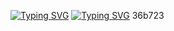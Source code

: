 [![Typing SVG](https://readme-typing-svg.herokuapp.com?color=%2336BCF7&lines=Computer+science+student)](https://git.io/typing-svg)
[![Typing SVG](https://readme-typing-svg.herokuapp.com?color=%36b723CF7&lines=Computer+science+student)](https://git.io/typing-svg)
36b723
<!--
**ckd4/ckd4** is a ✨ _special_ ✨ repository because its `README.md` (this file) appears on your GitHub profile.

Here are some ideas to get you started:

- 🔭 I’m currently working on ...
- 🌱 I’m currently learning ...
- 👯 I’m looking to collaborate on ...
- 🤔 I’m looking for help with ...
- 💬 Ask me about ...
- 📫 How to reach me: ...
- 😄 Pronouns: ...
- ⚡ Fun fact: ...
-->
